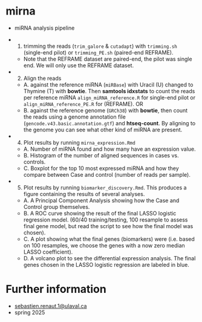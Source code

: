 # mirna
  * miRNA analysis pipeline
  * 1. trimming the reads (`trim_galore` &  `cutadapt`) with  `trimming.sh` (single-end pilot) or `trimming_PE.sh` (paired-end REFRAME).
    * Note that the REFRAME dataset are paired-end, the pilot was single end. We will only use the REFRAME dataset. 
  * 2. Align the reads 
     * A. against the reference miRNA (`miRBase`) with Uracil (U) changed to Thymine (T) with **bowtie**. Then  **samtools idxstats** to count the reads per reference miRNA `align_miRNA_reference.R` for single-end pilot or `align_miRNA_reference_PE.R` for (REFRAME). OR
     * B. against the reference genome (`GRCh38`) with **bowtie**, then count the reads using a genome annotation file (`gencode.v43.basic.annotation.gtf`) and **htseq-count**. By aligning to the genome you can see what other kind of miRNA are present.
  * 4. Plot results by running `mirna_expression.Rmd`
     * A. Number of miRNA found and how many have an expression value.
     * B. Histogram of the number of aligned sequences in cases vs. controls.
     * C. Boxplot for the top 10 most expressed miRNA and how they compare between Case and control (number of reads per sample). 

  * 5. Plot results by running `biomarker_discovery.Rmd`.  This produces a figure containing the results of several analyses.
    * A. A Principal Component Analysis showing how the Case and Control group themselves.
    * B. A ROC curve showing the result of the final LASSO logistic regression model. (60/40 training/testing, 100 resample to assess final gene model, but read the script to see how the final model was chosen). 
    * C. A plot showing what the final genes (biomarkers) were (i.e. based on 100 resamples, we choose the genes with a now zero median LASSO coefficient).
    * D. A volcano plot to see the differential expression analysis. The final genes chosen in the LASSO logistic regression are labeled in blue.  


# Further information
  * sebastien.renaut.1@ulaval.ca
  * spring 2025
